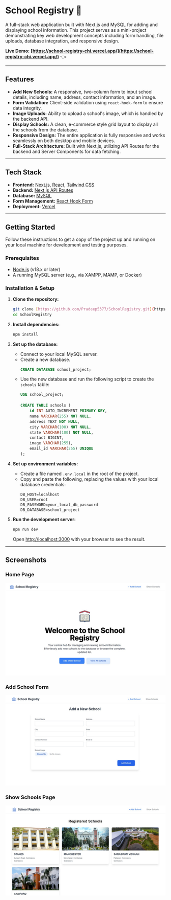 # School Registry 🏫

A full-stack web application built with Next.js and MySQL for adding and displaying school information. This project serves as a mini-project demonstrating key web development concepts including form handling, file uploads, database integration, and responsive design.

**Live Demo:** **[https://school-registry-chi.vercel.app/](https://school-registry-chi.vercel.app/)** 👈

---

## Features

-   **Add New Schools:** A responsive, two-column form to input school details, including name, address, contact information, and an image.
-   **Form Validation:** Client-side validation using `react-hook-form` to ensure data integrity.
-   **Image Uploads:** Ability to upload a school's image, which is handled by the backend API.
-   **Display Schools:** A clean, e-commerce style grid layout to display all the schools from the database.
-   **Responsive Design:** The entire application is fully responsive and works seamlessly on both desktop and mobile devices.
-   **Full-Stack Architecture:** Built with Next.js, utilizing API Routes for the backend and Server Components for data fetching.

---

## Tech Stack

-   **Frontend:** [Next.js](https://nextjs.org/), [React](https://react.dev/), [Tailwind CSS](https://tailwindcss.com/)
-   **Backend:** [Next.js API Routes](https://nextjs.org/docs/app/building-your-application/routing/route-handlers)
-   **Database:** [MySQL](https://www.mysql.com/)
-   **Form Management:** [React Hook Form](https://react-hook-form.com/)
-   **Deployment:** [Vercel](https://vercel.com/)

---

## Getting Started

Follow these instructions to get a copy of the project up and running on your local machine for development and testing purposes.

### Prerequisites

-   [Node.js](https://nodejs.org/) (v18.x or later)
-   A running MySQL server (e.g., via XAMPP, MAMP, or Docker)

### Installation & Setup

1.  **Clone the repository:**
    ```bash
    git clone [https://github.com/Pradeep5377/SchoolRegistry.git](https://github.com/Pradeep5377/SchoolRegistry.git)
    cd SchoolRegistry
    ```

2.  **Install dependencies:**
    ```bash
    npm install
    ```

3.  **Set up the database:**
    -   Connect to your local MySQL server.
    -   Create a new database.
        ```sql
        CREATE DATABASE school_project;
        ```
    -   Use the new database and run the following script to create the `schools` table:
        ```sql
        USE school_project;

        CREATE TABLE schools (
            id INT AUTO_INCREMENT PRIMARY KEY,
            name VARCHAR(255) NOT NULL,
            address TEXT NOT NULL,
            city VARCHAR(100) NOT NULL,
            state VARCHAR(100) NOT NULL,
            contact BIGINT,
            image VARCHAR(255),
            email_id VARCHAR(255) UNIQUE
        );
        ```

4.  **Set up environment variables:**
    -   Create a file named `.env.local` in the root of the project.
    -   Copy and paste the following, replacing the values with your local database credentials:
        ```env
        DB_HOST=localhost
        DB_USER=root
        DB_PASSWORD=your_local_db_password
        DB_DATABASE=school_project
        ```

5.  **Run the development server:**
    ```bash
    npm run dev
    ```
    Open [http://localhost:3000](http://localhost:3000) with your browser to see the result.

---

## Screenshots

### Home Page
![Home Page Screenshot](https://github.com/Pradeep5377/SchoolRegistry/raw/main/screenshots/home.jpg)

### Add School Form
![Add School Form Screenshot](https://github.com/Pradeep5377/SchoolRegistry/raw/main/screenshots/add-school.jpg)

### Show Schools Page
![Show Schools Page Screenshot](https://github.com/Pradeep5377/SchoolRegistry/raw/main/screenshots/show-schools.jpg)
